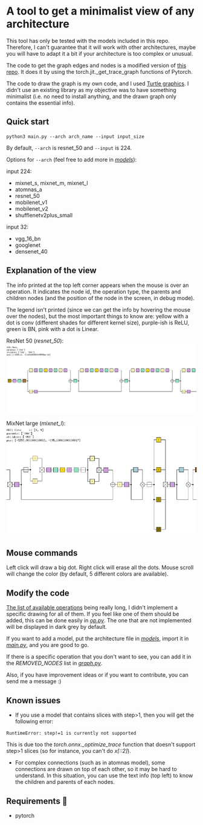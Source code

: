 # A tool to get a minimalist view of any architecture

This tool has only be tested with the models included in this repo.
Therefore, I can't guarantee that it will work with other architectures, maybe you will have to adapt it a bit if your architecture is too complex or unusual.

The code to get the graph edges and nodes is a modified version of [this repo](https://github.com/waleedka/hiddenlayer). It does it by using the torch.jit._get_trace_graph functions of Pytorch.

The code to draw the graph is my own code, and I used [Turtle graphics](https://docs.python.org/3/library/turtle.html). I didn't use an existing library as my objective was to have something minimalist (i.e. no need to install anything, and the drawn graph only contains the essential info).


## Quick start

```
python3 main.py --arch arch_name --input input_size
```
By default, `--arch` is resnet_50 and `--input` is 224.

Options for `--arch` (feel free to add more in *[models](models/)*): 

input 224:
- mixnet_s, mixnet_m, mixnet_l
- atomnas_a
- resnet_50
- mobilenet_v1
- mobilenet_v2
- shufflenetv2plus_small

input 32:
- vgg_16_bn
- googlenet
- densenet_40

## Explanation of the view

The info printed at the top left corner appears when the mouse is over an operation. It indicates the node id, the operation type, the parents and children nodes (and the position of the node in the screen, in debug mode).

The legend isn't printed (since we can get the info by hovering the mouse over the nodes), but the most important things to know are: yellow with a dot is conv (different shades for different kernel size), purple-ish is ReLU, green is BN, pink with a dot is Linear.

ResNet 50 (*resnet_50*):
![resnet_50](/demo/resnet50.png)

MixNet large (*mixnet_l*):
![mixnet_l](/demo/mixnet_l.png)

## Mouse commands

Left click will draw a big dot. Right click will erase all the dots. Mouse scroll will change the color (by default, 5 different colors are available).

## Modify the code

[The list of available operations](https://github.com/onnx/onnx/blob/main/docs/Operators.md) being really long, I didn't implement a specific drawing for all of them. If you feel like one of them should be added, this can be done easily in *[op.py](graph_drawing/op.py)*. The one that are not implemented will be displayed in dark grey by default.

If you want to add a model, put the architecture file in *[models](models/)*, import it in *[main.py](main.py)*, and you are good to go.

If there is a specific operation that you don't want to see, you can add it in the *REMOVED_NODES* list in *[graph.py](graph_reading/graph.py)*.

Also, if you have improvement ideas or if you want to contribute, you can send me a message :)

## Known issues

- If you use a model that contains slices with step>1, then you will get the following error: 

```
RuntimeError: step!=1 is currently not supported
```

This is due too the *torch.onnx._optimize_trace* function that doesn't support step>1 slices (so for instance, you can't do *x[::2]*).

- For complex connections (such as in atomnas model), some connections are drawn on top of each other, so it may be hard to understand. In this situation, you can use the text info (top left) to know the children and parents of each nodes.

## Requirements :wrench:
* pytorch